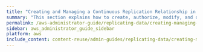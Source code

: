 ```yaml
---
title: "Creating and Managing a Continuous Replication Relationship in Qumulo Core"
summary: "This section explains how to create, authorize, modify, and delete a replication relationship by using the Qumulo Core Web UI."
permalink: /aws-administrator-guide/replicating-data/creating-managing-continuous-replication-relationship.html
sidebar: aws_administrator_guide_sidebar
platform: aws
include_content: content-reuse/admin-guides/replicating-data/creating-managing-continuous-replication-relationship.md
---
```


